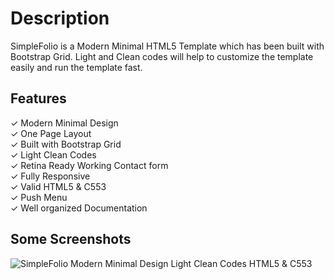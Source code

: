 # Description
SimpleFolio is a Modern Minimal HTML5 Template which has been built with Bootstrap Grid. Light and Clean codes will help to customize the template easily and run the template fast. 

## Features
✓ Modern Minimal Design <br>
✓ One Page Layout <br>
✓ Built with Bootstrap Grid <br>
✓ Light Clean Codes <br>
✓ Retina Ready Working Contact form <br>
✓ Fully Responsive <br>
✓ Valid HTML5 & C553 <br>
✓ Push Menu <br>
✓ Well organized Documentation

## Some Screenshots
![SimpleFolio Modern Minimal Design Light Clean Codes HTML5 & C553](https://user-images.githubusercontent.com/24621701/29724625-f244f4ca-897d-11e7-8300-cd4a0d4bfd82.png)

